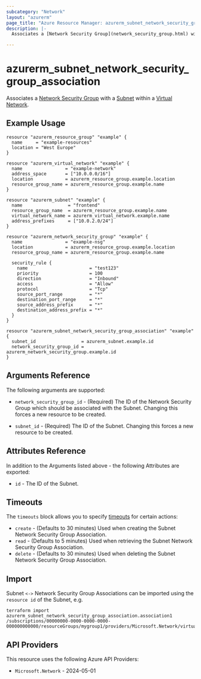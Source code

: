 ```yaml
---
subcategory: "Network"
layout: "azurerm"
page_title: "Azure Resource Manager: azurerm_subnet_network_security_group_association"
description: |-
  Associates a [Network Security Group](network_security_group.html) with a [Subnet](subnet.html) within a [Virtual Network](virtual_network.html).

---
```


# azurerm_subnet_network_security_group_association

Associates a [Network Security Group](network_security_group.html) with a [Subnet](subnet.html) within a [Virtual Network](virtual_network.html).

## Example Usage

```hcl
resource "azurerm_resource_group" "example" {
  name     = "example-resources"
  location = "West Europe"
}

resource "azurerm_virtual_network" "example" {
  name                = "example-network"
  address_space       = ["10.0.0.0/16"]
  location            = azurerm_resource_group.example.location
  resource_group_name = azurerm_resource_group.example.name
}

resource "azurerm_subnet" "example" {
  name                 = "frontend"
  resource_group_name  = azurerm_resource_group.example.name
  virtual_network_name = azurerm_virtual_network.example.name
  address_prefixes     = ["10.0.2.0/24"]
}

resource "azurerm_network_security_group" "example" {
  name                = "example-nsg"
  location            = azurerm_resource_group.example.location
  resource_group_name = azurerm_resource_group.example.name

  security_rule {
    name                       = "test123"
    priority                   = 100
    direction                  = "Inbound"
    access                     = "Allow"
    protocol                   = "Tcp"
    source_port_range          = "*"
    destination_port_range     = "*"
    source_address_prefix      = "*"
    destination_address_prefix = "*"
  }
}

resource "azurerm_subnet_network_security_group_association" "example" {
  subnet_id                 = azurerm_subnet.example.id
  network_security_group_id = azurerm_network_security_group.example.id
}
```

## Arguments Reference

The following arguments are supported:

* `network_security_group_id` - (Required) The ID of the Network Security Group which should be associated with the Subnet. Changing this forces a new resource to be created.

* `subnet_id` - (Required) The ID of the Subnet. Changing this forces a new resource to be created.

## Attributes Reference

In addition to the Arguments listed above - the following Attributes are exported:

* `id` - The ID of the Subnet.

## Timeouts

The `timeouts` block allows you to specify [timeouts](https://developer.hashicorp.com/terraform/language/resources/configure#define-operation-timeouts) for certain actions:

* `create` - (Defaults to 30 minutes) Used when creating the Subnet Network Security Group Association.
* `read` - (Defaults to 5 minutes) Used when retrieving the Subnet Network Security Group Association.
* `delete` - (Defaults to 30 minutes) Used when deleting the Subnet Network Security Group Association.

## Import

Subnet `<->` Network Security Group Associations can be imported using the `resource id` of the Subnet, e.g.

```shell
terraform import azurerm_subnet_network_security_group_association.association1 /subscriptions/00000000-0000-0000-0000-000000000000/resourceGroups/mygroup1/providers/Microsoft.Network/virtualNetworks/myvnet1/subnets/mysubnet1
```

## API Providers
<!-- This section is generated, changes will be overwritten -->
This resource uses the following Azure API Providers:

* `Microsoft.Network` - 2024-05-01
